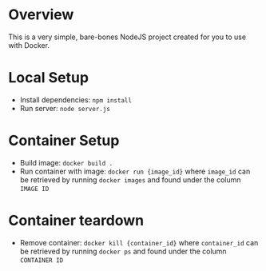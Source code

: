 # Overview

This is a very simple, bare-bones NodeJS project created for you to use with Docker.

# Local Setup

- Install dependencies: `npm install`
- Run server: `node server.js`

# Container Setup

- Build image: `docker build .`
- Run container with image: `docker run {image_id}` where `image_id` can be retrieved by running `docker images` and found under the column `IMAGE ID`

# Container teardown

- Remove container: `docker kill {container_id}` where `container_id` can be retrieved by running `docker ps` and found under the column `CONTAINER ID`
